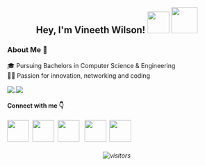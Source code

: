 ## <p align="center"> Hey, I'm Vineeth Wilson! <img src="https://www.emoji.com/wp-content/uploads/filebase/thumbnails/3d%20icons/emoji-3d%20icons-glossy-3d-icons-nerd-face-72dpi-forPersonalUseOnly.gif" width=50 height= 50> <img src="https://thumbs.gfycat.com/ChubbyRadiantBlackfish-max-1mb.gif" width=60 height= 60>

### About Me 🚀
🎓 Pursuing Bachelors in Computer Science & Engineering </br>
👨‍💻 Passion for innovation, networking and coding  </br>

<a href="https://github.com/vineethwilson15/">
  <img align="center" src="https://github-readme-stats.vercel.app/api?username=vineethwilson15&show_icons=true&count_private=true&hide=stars&theme=radical" />
</a>
<a href="https://github.com/vineethwilson15/">
  <img align="center" src="https://github-readme-stats.vercel.app/api/top-langs/?username=vineethwilson15&hide=jupyter+notebook&layout=compact&theme=radical" />
</a>

#### Connect with me 👇
[<img src="https://image.flaticon.com/icons/png/512/1384/1384014.png" width=50 height= 50>](https://linkedin.com/in/vineeth-wilson)  &nbsp;[<img src="https://cdn-icons-png.flaticon.com/512/1384/1384017.png" width=50 height= 50>](https://twitter.com/vineethwilson15) &nbsp;[<img src="https://image.flaticon.com/icons/png/512/1384/1384015.png" width=50 height= 50>](https://instagram.com/vineethwilson_) &nbsp; [<img src="https://cdn-icons-png.flaticon.com/512/20/20673.png" width=50 height= 50>](https://facebook.com/vineethwilson357) &nbsp;[<img src="https://image.flaticon.com/icons/png/512/95/95627.png" width=50 height= 50>](mailto:vineethwilson15@gmail.com?subject=Hi!%20I%20found%20you%20from%20Github)

###### <p align="center">![visitors](https://visitor-badge.laobi.icu/badge?page_id=vineethwilson15.vineethwilson15) 
 
 
<!--- Hmm... Hmm..LOOK WHO IS HERE! LIKED MY README? Give it a star ⭐ Follow me on GitHub to stay connected with me! Thank you! 
 
###### <p align="center">Made with <img src="https://user-images.githubusercontent.com/54764778/120905741-d1e54600-c671-11eb-8fa1-ac61b1ddd86f.png" width=13> and <img src="https://upload.wikimedia.org/wikipedia/commons/thumb/4/48/Markdown-mark.svg/1280px-Markdown-mark.svg.png" width=18>
-->

